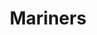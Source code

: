 ---
title: Mariners
crosslinks:
- nfl
- '2013'
- AskReddit
- EdwinDiaz
- funny
- Seahawks
- mildlyinteresting
- Seattle
- livven
- '1277397'
- phillies
- copypasta
- Cardinals
- IAmA
- xkcd
- letsgofish
- KCRoyals
- Dodgers
- KansasCityChiefs
- MLBDraft
---